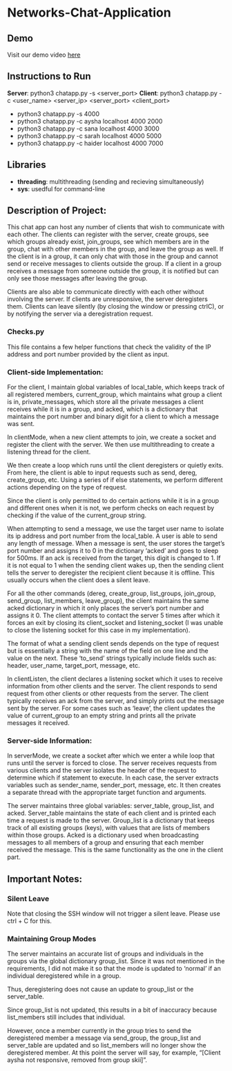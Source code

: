 # Networks-Chat-Application

## Demo

Visit our demo video [here](https://youtu.be/76dJnJJhY5c) <br />

## Instructions to Run

**Server**: python3 chatapp.py -s <server_port>
**Client**: python3 chatapp.py -c <user_name> <server_ip> <server_port> <client_port>

- python3 chatapp.py -s 4000
- python3 chatapp.py -c aysha localhost 4000 2000
- python3 chatapp.py -c sana localhost 4000 3000
- python3 chatapp.py -c sarah localhost 4000 5000
- python3 chatapp.py -c haider localhost 4000 7000

## Libraries

- **threading**: multithreading (sending and recieving simultaneously)
- **sys**: usedful for command-line

## Description of Project:

This chat app can host any number of clients that wish to communicate with each other. The clients can register with the server, create groups, see which groups already exist, join_groups, see which members are in the group, chat with other members in the group, and leave the group as well. If the client is in a group, it can only chat with those in the group and cannot send or receive messages to clients outside the group. If a client in a group receives a message from someone outside the group, it is notified but can only see those messages after leaving the group.

Clients are also able to communicate directly with each other without involving the server. If clients are unresponsive, the server deregisters them. Clients can leave silently (by closing the window or pressing ctrlC), or by notifying the server via a deregistration request.

### Checks.py

This file contains a few helper functions that check the validity of the IP address and port number provided by the client as input.

### Client-side Implementation:

For the client, I maintain global variables of local_table, which keeps track of all registered members, current_group, which maintains what group a client is in, private_messages, which store all the private messages a client receives while it is in a group, and acked, which is a dictionary that maintains the port number and binary digit for a client to which a message was sent. 

In clientMode, when a new client attempts to join, we create a socket and register the client with the server. We then use multithreading to create a listening thread for the client.

We then create a loop which runs until the client deregisters or quietly exits. From here, the client is able to input requests such as send, dereg, create_group, etc. Using a series of if else statements, we perform different actions depending on the type of request.

Since the client is only permitted to do certain actions while it is in a group and different ones when it is not, we perform checks on each request by checking if the value of the current_group string.

When attempting to send a message, we use the target user name to isolate its ip address and port number from the local_table. A user is able to send any length of message. When a message is sent, the user stores the target’s port number and assigns it to 0 in the dictionary ‘acked’ and goes to sleep for 500ms. If an ack is received from the target, this digit is changed to 1. If it is not equal to 1 when the sending client wakes up, then the sending client tells the server to deregister the recipient client because it is offline. This usually occurs when the client does a silent leave.

For all the other commands (dereg, create_group, list_groups, join_group, send_group, list_members, leave_group), the client maintains the same acked dictionary in which it only places the server’s port number and assigns it 0. The client attempts to contact the server 5 times after which it forces an exit by closing its client_socket and listening_socket (I was unable to close the listening socket for this case in my implementation).

The format of what a sending client sends depends on the type of request but is essentially a string with the name of the field on one line and the value on the next. These ‘to_send’ strings typically include fields such as: header, user_name, target_port, message, etc.

In clientListen, the client declares a listening socket which it uses to receive information from other clients and the server. The client responds to send request from other clients or other requests from the server. The client typically receives an ack from the server, and simply prints out the message sent by the server. For some cases such as ‘leave’, the client updates the value of current_group to an empty string and prints all the private messages it received.

### Server-side Information:

In serverMode, we create a socket after which we enter a while loop that runs until the server is forced to close. The server receives requests from various clients and the server isolates the header of the request to determine which if statement to execute. In each case, the server extracts variables such as sender_name, sender_port, message, etc. It then creates a separate thread with the appropriate target function and arguments.

The server maintains three global variables: server_table, group_list, and acked. Server_table maintains the state of each client and is printed each time a request is made to the server. Group_list is a dictionary that keeps track of all existing groups (keys), with values that are lists of members within those groups. Acked is a dictionary used when broadcasting messages to all members of a group and ensuring that each member received the message. This is the same functionality as the one in the client part.

## Important Notes:

### Silent Leave

Note that closing the SSH window will not trigger a silent leave. Please use ctrl + C for this.

### Maintaining Group Modes

The server maintains an accurate list of groups and individuals in the groups via the global dictionary group_list. Since it was not mentioned in the requirements, I did not make it so that the mode is updated to ‘normal’ if an individual deregistered while in a group.

Thus, deregistering does not cause an update to group_list or the server_table.

Since group_list is not updated, this results in a bit of inaccuracy because list_members still includes that individual.

However, once a member currently in the group tries to send the deregistered member a message via send_group, the group_list and server_table are updated and so list_members will no longer show the deregistered member. At this point the server will say, for example, “[Client aysha not responsive, removed from group skii]”.
